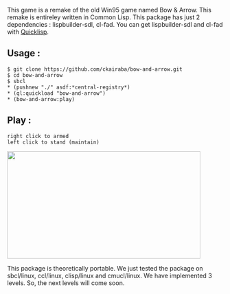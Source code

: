 This game is a remake of the old Win95 game named Bow & Arrow.
This remake is entireley written in Common Lisp. 
This package has just 2 dependencies : lispbuilder-sdl, cl-fad.
You can get lispbuilder-sdl and cl-fad with [Quicklisp](http://www.quicklisp.org).

## Usage :
```
$ git clone https://github.com/ckairaba/bow-and-arrow.git
$ cd bow-and-arrow
$ sbcl
* (pushnew "./" asdf:*central-registry*)
* (ql:quickload "bow-and-arrow")
* (bow-and-arrow:play)
```

## Play :
```
right click to armed
left click to stand (maintain)
```

<img src="https://github.com/downloads/ckairaba/bow-and-arrow/screenshot.png" height="250" width="450" align="center" />


This package is theoretically portable. We just tested the package on
sbcl/linux, ccl/linux, clisp/linux and cmucl/linux.
We have implemented 3 levels. So, the next levels will come
soon.

